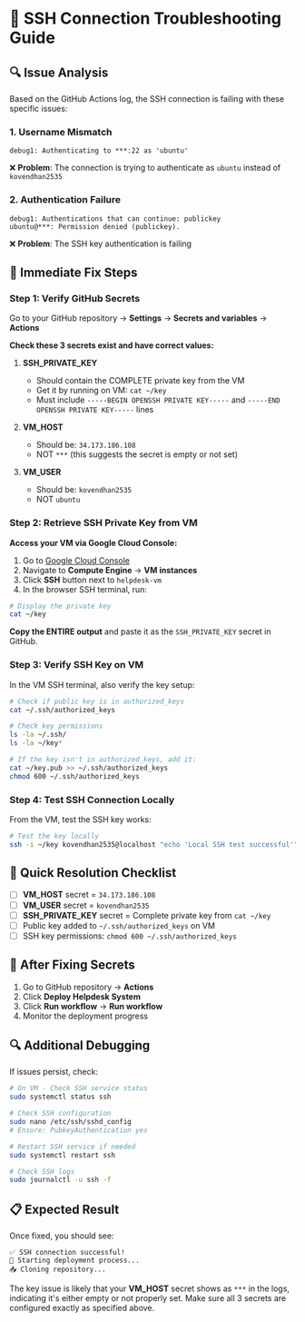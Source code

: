 # 🚨 SSH Connection Troubleshooting Guide

## 🔍 Issue Analysis

Based on the GitHub Actions log, the SSH connection is failing with these specific issues:

### 1. **Username Mismatch**

```
debug1: Authenticating to ***:22 as 'ubuntu'
```

❌ **Problem**: The connection is trying to authenticate as `ubuntu` instead of `kovendhan2535`

### 2. **Authentication Failure**

```
debug1: Authentications that can continue: publickey
ubuntu@***: Permission denied (publickey).
```

❌ **Problem**: The SSH key authentication is failing

## 🔧 Immediate Fix Steps

### Step 1: Verify GitHub Secrets

Go to your GitHub repository → **Settings** → **Secrets and variables** → **Actions**

**Check these 3 secrets exist and have correct values:**

1. **SSH_PRIVATE_KEY**

   - Should contain the COMPLETE private key from the VM
   - Get it by running on VM: `cat ~/key`
   - Must include `-----BEGIN OPENSSH PRIVATE KEY-----` and `-----END OPENSSH PRIVATE KEY-----` lines

2. **VM_HOST**

   - Should be: `34.173.186.108`
   - NOT `***` (this suggests the secret is empty or not set)

3. **VM_USER**
   - Should be: `kovendhan2535`
   - NOT `ubuntu`

### Step 2: Retrieve SSH Private Key from VM

**Access your VM via Google Cloud Console:**

1. Go to [Google Cloud Console](https://console.cloud.google.com)
2. Navigate to **Compute Engine** → **VM instances**
3. Click **SSH** button next to `helpdesk-vm`
4. In the browser SSH terminal, run:

```bash
# Display the private key
cat ~/key
```

**Copy the ENTIRE output** and paste it as the `SSH_PRIVATE_KEY` secret in GitHub.

### Step 3: Verify SSH Key on VM

In the VM SSH terminal, also verify the key setup:

```bash
# Check if public key is in authorized_keys
cat ~/.ssh/authorized_keys

# Check key permissions
ls -la ~/.ssh/
ls -la ~/key*

# If the key isn't in authorized_keys, add it:
cat ~/key.pub >> ~/.ssh/authorized_keys
chmod 600 ~/.ssh/authorized_keys
```

### Step 4: Test SSH Connection Locally

From the VM, test the SSH key works:

```bash
# Test the key locally
ssh -i ~/key kovendhan2535@localhost "echo 'Local SSH test successful'"
```

## 🔄 Quick Resolution Checklist

- [ ] **VM_HOST** secret = `34.173.186.108`
- [ ] **VM_USER** secret = `kovendhan2535`
- [ ] **SSH_PRIVATE_KEY** secret = Complete private key from `cat ~/key`
- [ ] Public key added to `~/.ssh/authorized_keys` on VM
- [ ] SSH key permissions: `chmod 600 ~/.ssh/authorized_keys`

## 🚀 After Fixing Secrets

1. Go to GitHub repository → **Actions**
2. Click **Deploy Helpdesk System**
3. Click **Run workflow** → **Run workflow**
4. Monitor the deployment progress

## 🔍 Additional Debugging

If issues persist, check:

```bash
# On VM - Check SSH service status
sudo systemctl status ssh

# Check SSH configuration
sudo nano /etc/ssh/sshd_config
# Ensure: PubkeyAuthentication yes

# Restart SSH service if needed
sudo systemctl restart ssh

# Check SSH logs
sudo journalctl -u ssh -f
```

## 📋 Expected Result

Once fixed, you should see:

```
✅ SSH connection successful!
🔄 Starting deployment process...
📥 Cloning repository...
```

The key issue is likely that your **VM_HOST** secret shows as `***` in the logs, indicating it's either empty or not properly set. Make sure all 3 secrets are configured exactly as specified above.
